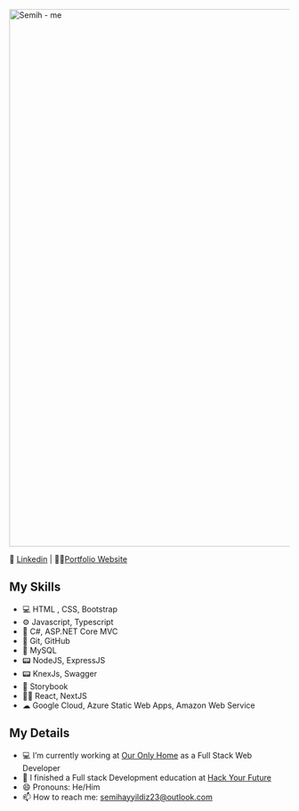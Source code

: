 <img width="967" alt="Semih - me" src="https://user-images.githubusercontent.com/67079251/161405710-0049b948-749e-4ac6-944c-88d2ea7686a4.jpeg">

📰 [Linkedin](https://www.linkedin.com/in/semihayyildiz/)  |  👨‍💻[Portfolio Website](http://www.semihayyildiz.com)


## My Skills
- 💻 HTML , CSS, Bootstrap
- ⚙ Javascript, Typescript
- 🦾 C#, ASP.NET Core MVC
- 📡 Git, GitHub
- 🔬 MySQL
- 📟 NodeJS, ExpressJS
- 📟 KnexJs, Swagger
- 📙 Storybook
- 👨‍💻 React, NextJS
- ☁  Google Cloud, Azure Static Web Apps, Amazon Web Service

## My Details
- 💻 I’m currently working at [Our Only Home](https://www.ouronlyhome.eu/en/) as a Full Stack Web Developer
- 🔭 I finished a Full stack Development education at [Hack Your Future](https://www.hackyourfuture.dk)
- 😄 Pronouns: He/Him
- 📫 How to reach me: semihayyildiz23@outlook.com



<!--
**semih1239/semih1239** is a ✨ _special_ ✨ repository because its `README.md` (this file) appears on your GitHub profile.

Here are some ideas to get you started:
<img src="https://raw.githubusercontent.com/MartinHeinz/MartinHeinz/master/wave.gif" width="30px">

- 🔭 I’m currently working on ...
- 🌱 I’m currently learning ...
- 👯 I’m looking to collaborate on ...
- 🤔 I’m looking for help with ...
- 💬 Ask me about ...
- 📫 How to reach me: ...
- 😄 Pronouns: ...
- ⚡ Fun fact: ...
-->

